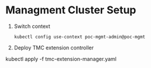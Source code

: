 # Managment Cluster Setup

1. Switch context
   ```
   kubectl config use-context poc-mgmt-admin@poc-mgmt
   ```
2. Deploy TMC extension controller

kubectl apply -f tmc-extension-manager.yaml
